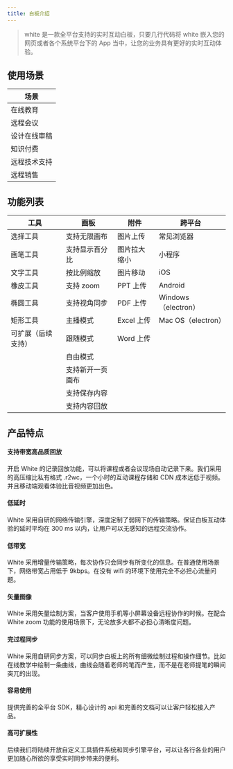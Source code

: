 ```yaml
---
title: 白板介绍
---
```


> white 是一款全平台支持的实时互动白板，只要几行代码将 white 嵌入您的网页或者各个系统平台下的 App 当中，让您的业务具有更好的实时互动体验。

## 使用场景

| 场景         |
| ------------ |
| 在线教育     |
| 远程会议     |
| 设计在线审稿 |
| 知识付费     |
| 远程技术支持 |
| 远程销售     |

## 功能列表

| 工具 | 画板 | 附件 | 跨平台 |
| --- | --- | --- | --- |
| 选择工具 | 支持无限画布 | 图片上传 | 常见浏览器 |
| 画笔工具 | 支持显示百分比 | 图片拉大缩小 | 小程序 |
| 文字工具 | 按比例缩放 | 图片移动 | iOS |
| 橡皮工具 | 支持 zoom | PPT 上传 | Android |
| 椭圆工具 | 支持视角同步 | PDF 上传 | Windows （electron） |
| 矩形工具 | 主播模式 | Excel 上传 | Mac OS（electron） |
| 可扩展（后续支持） | 跟随模式 | Word 上传 | |
|  | 自由模式 | | |
|  | 支持新开一页画布 | | |
|  | 支持保存内容     | | |
|  | 支持内容回放 | | |

## 产品特点



#### 支持带宽高品质回放

开启 White 的记录回放功能，可以将课程或者会议现场自动记录下来。我们采用的高压缩比私有格式 .r2wc，一个小时的互动课程存储和 CDN 成本远低于视频。并且移动端观看体验比音视频更加出色。

#### 低延时

White 采用自研的网络传输引擎，深度定制了弱网下的传输策略。保证白板互动体验的延时平均在 300 ms 以内，让用户可以无感知的远程交流协作。

#### 低带宽

White 采用增量传输策略，每次协作只会同步有所变化的信息。在普通使用场景下，网络带宽占用低于 9kbps。在没有 wifi 的环境下使用完全不必担心流量问题。

#### 矢量图像

White 采用矢量绘制方案，当客户使用手机等小屏幕设备远程协作的时候。在配合 White zoom 功能的使用场景下，无论放多大都不必担心清晰度问题。

#### 完过程同步

White 采用自研同步方案，可以同步白板上的所有细微绘制过程和操作细节。比如在线教学中绘制一条曲线，曲线会随着老师的笔而产生，而不是在老师提笔的瞬间突兀的出现。

#### 容易使用

提供完善的全平台 SDK，精心设计的 api 和完善的文档可以让客户轻松接入产品。

#### 高可扩展性

后续我们将陆续开放自定义工具插件系统和同步引擎平台，可以让各行各业的用户更加随心所欲的享受实时同步带来的便利。